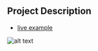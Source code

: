 ## Project Description

* [live example](https://tae898.github.io/website-templates/missunderstood/)

![alt text](https://github.com/learning-zone/Website-Templates/blob/master/assets/missunderstood.png "missunderstood")
